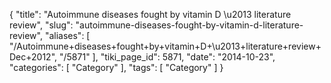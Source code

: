 {
    "title": "Autoimmune diseases fought by vitamin D \u2013 literature review",
    "slug": "autoimmune-diseases-fought-by-vitamin-d-literature-review",
    "aliases": [
        "/Autoimmune+diseases+fought+by+vitamin+D+\u2013+literature+review+Dec+2012",
        "/5871"
    ],
    "tiki_page_id": 5871,
    "date": "2014-10-23",
    "categories": [
        "Category"
    ],
    "tags": [
        "Category"
    ]
}